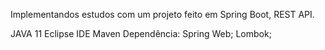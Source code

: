 Implementandos estudos com um projeto feito em Spring Boot, REST API.

JAVA 11
Eclipse IDE
Maven
Dependência: Spring Web; Lombok;
